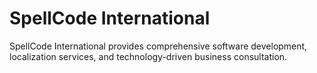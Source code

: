 # SpellCode International

SpellCode International provides comprehensive software development, localization services, and technology-driven business consultation.
